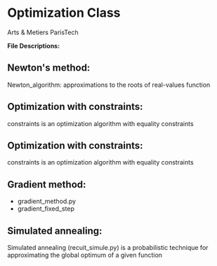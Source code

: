 # Optimization Class

Arts & Metiers ParisTech


**File Descriptions:**

**Newton's method:**
----------------------

Newton_algorithm: approximations to the roots of real-values function


**Optimization with constraints:**
----------------------

constraints is an optimization algorithm with equality constraints

**Optimization with constraints:**
----------------------

constraints is an optimization algorithm with equality constraints

**Gradient method:**
----------------------

- gradient_method.py
- gradient_fixed_step

**Simulated annealing:**
----------------------
Simulated annealing (recuit_simule.py) is a probabilistic technique for approximating the global optimum of a given function
